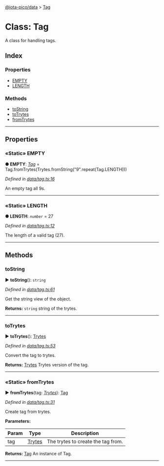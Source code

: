 [@iota-pico/data](../README.md) > [Tag](../classes/tag.md)



# Class: Tag


A class for handling tags.

## Index

### Properties

* [EMPTY](tag.md#empty)
* [LENGTH](tag.md#length)


### Methods

* [toString](tag.md#tostring)
* [toTrytes](tag.md#totrytes)
* [fromTrytes](tag.md#fromtrytes)



---
## Properties
<a id="empty"></a>

### «Static» EMPTY

**●  EMPTY**:  *[Tag](tag.md)*  =  Tag.fromTrytes(Trytes.fromString("9".repeat(Tag.LENGTH)))

*Defined in [data/tag.ts:16](https://github.com/iotaeco/iota-pico-data/blob/830c7c0/src/data/tag.ts#L16)*



An empty tag all 9s.




___

<a id="length"></a>

### «Static» LENGTH

**●  LENGTH**:  *`number`*  = 27

*Defined in [data/tag.ts:12](https://github.com/iotaeco/iota-pico-data/blob/830c7c0/src/data/tag.ts#L12)*



The length of a valid tag (27).




___


## Methods
<a id="tostring"></a>

###  toString

► **toString**(): `string`



*Defined in [data/tag.ts:61](https://github.com/iotaeco/iota-pico-data/blob/830c7c0/src/data/tag.ts#L61)*



Get the string view of the object.




**Returns:** `string`
string of the trytes.






___

<a id="totrytes"></a>

###  toTrytes

► **toTrytes**(): [Trytes](trytes.md)



*Defined in [data/tag.ts:53](https://github.com/iotaeco/iota-pico-data/blob/830c7c0/src/data/tag.ts#L53)*



Convert the tag to trytes.




**Returns:** [Trytes](trytes.md)
Trytes version of the tag.






___

<a id="fromtrytes"></a>

### «Static» fromTrytes

► **fromTrytes**(tag: *[Trytes](trytes.md)*): [Tag](tag.md)



*Defined in [data/tag.ts:31](https://github.com/iotaeco/iota-pico-data/blob/830c7c0/src/data/tag.ts#L31)*



Create tag from trytes.


**Parameters:**

| Param | Type | Description |
| ------ | ------ | ------ |
| tag | [Trytes](trytes.md)   |  The trytes to create the tag from. |





**Returns:** [Tag](tag.md)
An instance of Tag.






___


